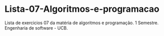 # Lista-07-Algoritmos-e-programacao
Lista de exercicios 07 da matéria de algoritmos e programação.
1 Semestre.
Engenharia de software - UCB.

